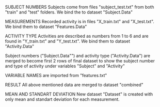 SUBJECT NUMBERS
Subjects come from files "subject_test.txt" from both "train" and "test" folders.
We bind the to dataset "Subject.Data"

MEASUREMENTS
Recorded activity is in files "X_train.txt" and "X_test.txt". We bind them to dataset "Features.Data"

ACTIVITY TYPE
Activities are described as numbers from 1 to 6 and are found in "Y_train.txt" and "Y_test.txt". We bind them to dataset  "Activity.Data"

Subject numbers ("Subject.Data"") and activity type ("Activity.Data") are merged to
become first 2 rows of final dataset to show the subject number and type of activity under variables "Subject" and "Activity"

VARIABLE NAMES are imported from "features.txt"

RESULT
All above mentioned data are merged to dataset "combined"

MEAN AND STANDART DEVIATION
New dataset "Dataset" is created with only mean and standart deviation for each measurement.









